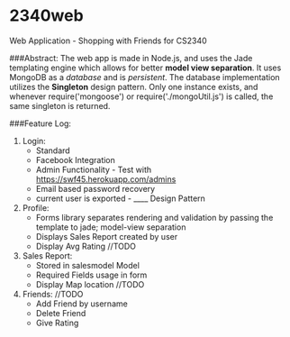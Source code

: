 # 2340web
Web Application - Shopping with Friends for CS2340

###Abstract:
The web app is made in Node.js, and uses the Jade templating engine which allows for better **model view separation**.
It uses MongoDB as a *database* and is *persistent*. The database implementation utilizes the **Singleton** design pattern. Only one instance exists, and whenever require('mongoose') or require('./mongoUtil.js') is called, the same singleton is returned.

###Feature Log:
1. Login:
    * Standard
    * Facebook Integration
    * Admin Functionality - Test with https://swf45.herokuapp.com/admins
    * Email based password recovery
    * current user is exported - ____ Design Pattern
2. Profile:
    * Forms library separates rendering and validation by passing the template to jade; model-view separation
    * Displays Sales Report created by user
    * Display Avg Rating //TODO
3. Sales Report:
    * Stored in salesmodel Model
    * Required Fields usage in form
    * Display Map location //TODO
4. Friends: //TODO
    * Add Friend by username
    * Delete Friend
    * Give Rating
